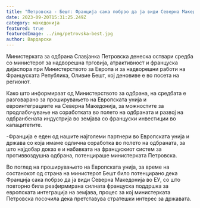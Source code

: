 ```yaml
---
title: "Петровска - Бешт: Франција сака побрзо да ја види Северна Македонија во ЕУ"
date: 2023-09-20T15:31:25.249Z
category: македонија
featured: true
featuredImage: ../img/petrovska-best.jpg
author: Вардарски
---
```

<!--StartFragment-->

Министерката за одбрана Славјанка Петровска денеска оствари средба со министерот за надворешна трговија, атрактивност и француска дијаспора при Министерството за Европа и за надворешни работи на Француската Република, Оливие Бешт, кој деновиве е во посета на регионот.

Како што информираат од Министерството за одбрана, на средбата е разговарано за проширувањето на Европската унија и евроинтеграциите на Северна Македонија, за можностите за продлабочување на соработката во полето на одбраната и развој на одбранбената индустрија во земјава со француски инвестиции во капацитетите.

\-Франција е еден од нашите најголеми партнери во Европската унија и држава со која имаме одлична соработка во полето на одбраната, за што најдобар доказ е и набавката на францускиот систем за противвоздушна одбрана, потенцираше министерката Петровска.

Во поглед на проширувањето на Европската унија, за време на состанокот од страна на министерот Бешт било потенцирано дека Франција сака побрзо да ја види Северна Македонија во ЕУ, со што повторно била реафирмирана силната француска поддршка за европската интеграција на земјава, процес за кој министерката Петровска посочила дека претставува стратешки интерес за државата. 

<!--EndFragment-->